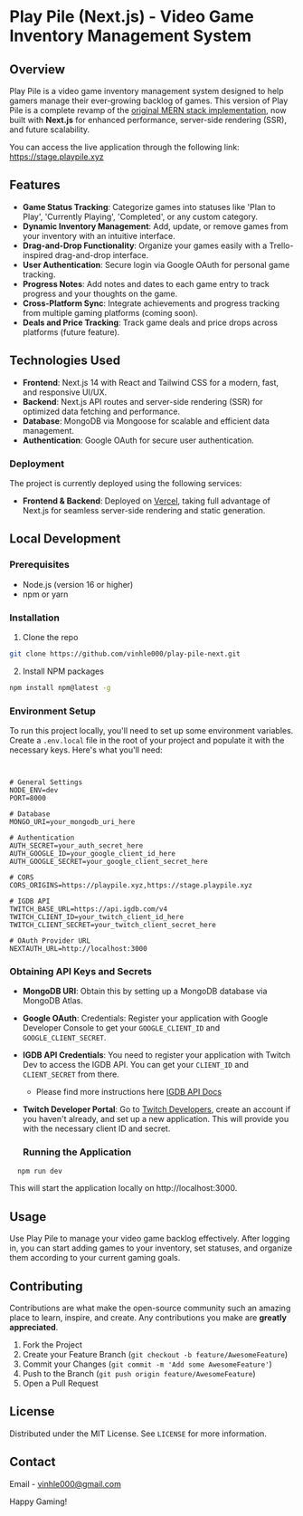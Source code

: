 # Play Pile (Next.js) - Video Game Inventory Management System

## Overview
Play Pile is a video game inventory management system designed to help gamers manage their ever-growing backlog of games. This version of Play Pile is a complete revamp of the [original MERN stack implementation](https://github.com/vinhle000/play-pile), now built with **Next.js** for enhanced performance, server-side rendering (SSR), and future scalability.


You can access the live application through the following link: https://stage.playpile.xyz

<!-- ![PlayPile_v2_demo](https://github.com/your-username/play-pile-next/assets/your-image-link) -->

## Features
- **Game Status Tracking**: Categorize games into statuses like 'Plan to Play', 'Currently Playing', 'Completed', or any custom category.
- **Dynamic Inventory Management**: Add, update, or remove games from your inventory with an intuitive interface.
- **Drag-and-Drop Functionality**: Organize your games easily with a Trello-inspired drag-and-drop interface.
- **User Authentication**: Secure login via Google OAuth for personal game tracking.
- **Progress Notes**: Add notes and dates to each game entry to track progress and your thoughts on the game.
- **Cross-Platform Sync**: Integrate achievements and progress tracking from multiple gaming platforms (coming soon).
- **Deals and Price Tracking**: Track game deals and price drops across platforms (future feature).

## Technologies Used
- **Frontend**: Next.js 14 with React and Tailwind CSS for a modern, fast, and responsive UI/UX.
- **Backend**: Next.js API routes and server-side rendering (SSR) for optimized data fetching and performance.
- **Database**: MongoDB via Mongoose for scalable and efficient data management.
- **Authentication**: Google OAuth for secure user authentication.
<!-- - **State Management**: React Context API and SWR for efficient global state and data management. -->

### Deployment
The project is currently deployed using the following services:

- **Frontend & Backend**: Deployed on [Vercel](https://vercel.com/), taking full advantage of Next.js for seamless server-side rendering and static generation.

## Local Development

### Prerequisites
- Node.js (version 16 or higher)
- npm or yarn

### Installation
1. Clone the repo
```sh
git clone https://github.com/vinhle000/play-pile-next.git
```
2. Install NPM packages
```sh
npm install npm@latest -g
```

### Environment Setup
To run this project locally, you'll need to set up some environment variables. Create a `.env.local` file in the root of your project and populate it with the necessary keys. Here's what you'll need:

```plaintext


# General Settings
NODE_ENV=dev
PORT=8000

# Database
MONGO_URI=your_mongodb_uri_here

# Authentication
AUTH_SECRET=your_auth_secret_here
AUTH_GOOGLE_ID=your_google_client_id_here
AUTH_GOOGLE_SECRET=your_google_client_secret_here

# CORS
CORS_ORIGINS=https://playpile.xyz,https://stage.playpile.xyz

# IGDB API
TWITCH_BASE_URL=https://api.igdb.com/v4
TWITCH_CLIENT_ID=your_twitch_client_id_here
TWITCH_CLIENT_SECRET=your_twitch_client_secret_here

# OAuth Provider URL
NEXTAUTH_URL=http://localhost:3000
```

### Obtaining API Keys and Secrets

- **MongoDB URI**: Obtain this by setting up a MongoDB database via MongoDB Atlas.
- **Google OAuth**: Credentials: Register your application with Google Developer Console to get your `GOOGLE_CLIENT_ID` and `GOOGLE_CLIENT_SECRET`.
- **IGDB API Credentials**: You need to register your application with Twitch Dev to access the IGDB API. You can get your `CLIENT_ID` and `CLIENT_SECRET` from there.
  - Please find more instructions here [IGDB API Docs](https://api-docs.igdb.com/#getting-started)
- **Twitch Developer Portal**: Go to [Twitch Developers](https://dev.twitch.tv/console/apps), create an account if you haven't already, and set up a new application. This will provide you with the necessary client ID and secret.


  ### Running the Application
```sh
  npm run dev
```

This will start the application locally on http://localhost:3000.

## Usage
Use Play Pile to manage your video game backlog effectively. After logging in, you can start adding games to your inventory, set statuses, and organize them according to your current gaming goals.

## Contributing
Contributions are what make the open-source community such an amazing place to learn, inspire, and create. Any contributions you make are **greatly appreciated**.

1. Fork the Project
2. Create your Feature Branch (`git checkout -b feature/AwesomeFeature`)
3. Commit your Changes (`git commit -m 'Add some AwesomeFeature'`)
4. Push to the Branch (`git push origin feature/AwesomeFeature`)
5. Open a Pull Request

## License
Distributed under the MIT License. See `LICENSE` for more information.

## Contact
Email - vinhle000@gmail.com

Happy Gaming!
